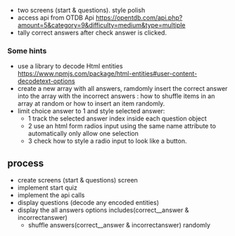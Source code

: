- two screens (start & questions). style polish
- access api from OTDB Api https://opentdb.com/api.php?amount=5&category=9&difficulty=medium&type=multiple
- tally correct answers after check answer is clicked.


### Some hints
- use a library to decode Html entities https://www.npmjs.com/package/html-entities#user-content-decodetext-options
- create a new array with all answers, ramdomly insert the correct answer into the array with the incorrect answers : how to shuffle items in an array at random or how to insert an item randomly.
- limit choice answer to 1 and style selected answer: 
  - 1 track the selected answer index inside each question object 
  - 2 use an html form radios input using the same name attribute to automatically only allow one selection 
  - 3 check how to style a radio input to look like a button.




## process
- create screens (start & questions) screen
- implement start quiz
- implement the api calls
- display questions (decode any encoded entities)
- display the all answers options includes(correct__answer & incorrectanswer) 
  - shuffle answers(correct__answer & incorrectanswer) randomly